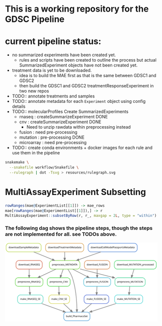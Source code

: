 # This is a working repository for the GDSC Pipeline


# current pipeline status:
- no summarized experiments have been created yet.
  - rules and scripts have been created to outline the process but actual SummarizedExperiment objects have not been created yet.
- treatment data is yet to be downloaded.
  - idea is to build the MAE first as that is the same between GDSC1 and GDSC2
  - then build the GDSC1 and GDSC2 treatmentResponseExperiment in two new repos
- TODO:: annotate treatments and samples
- TODO:: annotate metadata for each `Experiment` object using config details
- TODO:: molecularProfiles Create SummarizedExperiments
  - rnaseq : createSummarizeExperiment DONE
  - cnv : createSummarizeExperiment DONE
      - Need to unzip rawdata within preprocessing instead
  - fusion : need pre-processing
  - mutation : pre-processing DONE
  - microarray : need pre-processing
- TODO:: create conda environments + docker images for each rule and use them in the pipeline
  

``` bash
snakemake \
  --snakefile workflow/Snakefile \
  --rulegraph | dot -Tsvg > resources/rulegraph.svg
```

# MultiAssayExperiment Subsetting
``` R
rowRanges(mae@ExperimentList[[1]]) -> mae_rows
mae[rowRanges(mae@ExperimentList[[1]]),] -> r
MultiAssayExperiment::subsetByRow(r, r_, maxgap = 2L, type = "within")

```

### The following dag shows the pipeline steps, though the steps are not implemented for all. see TODOs above.
![pipeline status](resources/rulegraph.svg)
